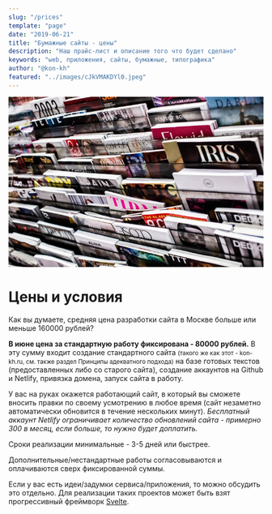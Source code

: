 ```yaml
---
slug: "/prices"
template: "page"
date: "2019-06-21"
title: "Бумажные сайты - цены"
description: "Наш прайс-лист и описание того что будет сделано"
keywords: "web, приложения, сайты, бумажные, типографика"
author: "@kon-kh"
featured: "../images/cJkVMAKDYl0.jpeg"
---
```


![Дорогие вещи и лучше, и дешевле](../images/cJkVMAKDYl0.jpeg)

# Цены и условия

Как вы думаете, средняя цена разработки сайта в Москве больше или меньше 160000 рублей?

**В июне цена за стандартную работу фиксирована - 80000 рублей.** В эту сумму входит создание стандартного сайта <small>(такого же как этот - kon-kh.ru, см. также раздел Принципы адекватного подхода)</small> на базе готовых текстов (предоставленных либо со старого сайта), создание аккаунтов на Github и Netlify, привязка домена, запуск сайта в работу.

У вас на руках окажется работающий сайт, в который вы сможете вносить правки по своему усмотрению в любое время (сайт незаметно автоматически обновится в течение нескольких минут). *Бесплатный аккаунт Netlify ограничивает количество обновлений сайта - примерно 300 в месяц, если больше, то нужно будет доплатить.*

Сроки реализации минимальные - 3-5 дней или быстрее.

Дополнительные/нестандартные работы согласовываются и оплачиваются сверх фиксированной суммы.

Если у вас есть идеи/задумки сервиса/приложения, то можно обсудить это отдельно. Для реализации таких проектов может быть взят прогрессивный фреймворк <a target="_blank" href="https://ru.svelte.dev/">Svelte</a>.
